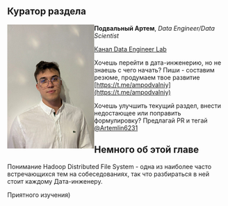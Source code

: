 ## Куратор раздела

<img align="left" width="200" src="../png/amp.jpg" />

**Подвальный Артем**, 
                                                                                                                      _Data Engineer/Data Scientist_

   [Канал Data Engineer Lab](https://t.me/dataengineerlab)

Хочешь перейти в дата-инженерию, но не знаешь с чего начать? Пиши -  составим резюме, продумаем твое развитие [https://t.me/ampodvalniy](https://t.me/ampodvalniy)


Хочешь улучшить текущий раздел, внести недостающее или поправить формулировку? Предлагай PR и тегай [@Artemlin6231](https://github.com/Artemlin6231)

## Немного об этой главе
Понимание Hadoop Distributed File System  - одна из наиболее часто встречающихся тем на собеседованиях, так что разбираться в ней стоит каждому Дата-инженеру.

Приятного изучения)
